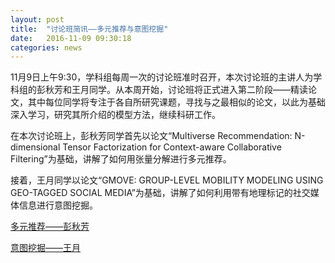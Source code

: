 ```yaml
---
layout: post
title:  "讨论班简讯——多元推荐与意图挖掘"
date:   2016-11-09 09:30:18
categories: news
---
```


11月9日上午9:30，学科组每周一次的讨论班准时召开，本次讨论班的主讲人为学科组的彭秋芳和王月同学。从本周开始，讨论班将正式进入第二阶段——精读论文，其中每位同学将专注于各自所研究课题，寻找与之最相似的论文，以此为基础深入学习，研究其所介绍的模型方法，继续科研工作。

在本次讨论班上，彭秋芳同学首先以论文“Multiverse Recommendation: N-dimensional Tensor Factorization for Context-aware Collaborative Filtering”为基础，讲解了如何用张量分解进行多元推荐。

接着，王月同学以论文“GMOVE: GROUP-LEVEL MOBILITY MODELING USING GEO-TAGGED SOCIAL MEDIA”为基础，讲解了如何利用带有地理标记的社交媒体信息进行意图挖掘。

<a href ="{{site.url}}/files/2016-11-09-1.pptx">多元推荐——彭秋芳</a>

<a href ="{{site.url}}/files/2016-11-09-2.pdf">意图挖掘——王月</a>
